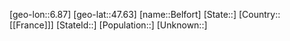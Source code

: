 ﻿---
location: [47.63,6.87]
type: City
tags:
- geo/City


SpocWebEntityId: 29079
isDeleted: false
confidential: public

---
[geo-lon::6.87]
[geo-lat::47.63]
[name::Belfort]
[State::]
[Country::[[France]]]
[StateId::]
[Population::]
[Unknown::]

